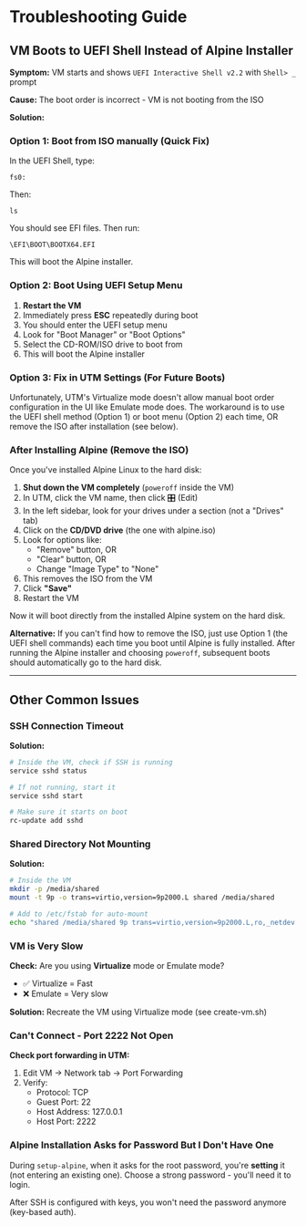# Troubleshooting Guide

## VM Boots to UEFI Shell Instead of Alpine Installer

**Symptom:** VM starts and shows `UEFI Interactive Shell v2.2` with `Shell> _` prompt

**Cause:** The boot order is incorrect - VM is not booting from the ISO

**Solution:**

### Option 1: Boot from ISO manually (Quick Fix)

In the UEFI Shell, type:
```
fs0:
```
Then:
```
ls
```
You should see EFI files. Then run:
```
\EFI\BOOT\BOOTX64.EFI
```

This will boot the Alpine installer.

### Option 2: Boot Using UEFI Setup Menu

1. **Restart the VM**
2. Immediately press **ESC** repeatedly during boot
3. You should enter the UEFI setup menu
4. Look for "Boot Manager" or "Boot Options"
5. Select the CD-ROM/ISO drive to boot from
6. This will boot the Alpine installer

### Option 3: Fix in UTM Settings (For Future Boots)

Unfortunately, UTM's Virtualize mode doesn't allow manual boot order configuration in the UI like Emulate mode does. The workaround is to use the UEFI shell method (Option 1) or boot menu (Option 2) each time, OR remove the ISO after installation (see below).

### After Installing Alpine (Remove the ISO)

Once you've installed Alpine Linux to the hard disk:

1. **Shut down the VM completely** (`poweroff` inside the VM)
2. In UTM, click the VM name, then click 🎛️ (Edit)
3. In the left sidebar, look for your drives under a section (not a "Drives" tab)
4. Click on the **CD/DVD drive** (the one with alpine.iso)
5. Look for options like:
   - "Remove" button, OR
   - "Clear" button, OR
   - Change "Image Type" to "None"
6. This removes the ISO from the VM
7. Click **"Save"**
8. Restart the VM

Now it will boot directly from the installed Alpine system on the hard disk.

**Alternative:** If you can't find how to remove the ISO, just use Option 1 (the UEFI shell commands) each time you boot until Alpine is fully installed. After running the Alpine installer and choosing `poweroff`, subsequent boots should automatically go to the hard disk.

---

## Other Common Issues

### SSH Connection Timeout

**Solution:**
```bash
# Inside the VM, check if SSH is running
service sshd status

# If not running, start it
service sshd start

# Make sure it starts on boot
rc-update add sshd
```

### Shared Directory Not Mounting

**Solution:**
```bash
# Inside the VM
mkdir -p /media/shared
mount -t 9p -o trans=virtio,version=9p2000.L shared /media/shared

# Add to /etc/fstab for auto-mount
echo "shared /media/shared 9p trans=virtio,version=9p2000.L,ro,_netdev 0 0" >> /etc/fstab
```

### VM is Very Slow

**Check:** Are you using **Virtualize** mode or Emulate mode?
- ✅ Virtualize = Fast
- ❌ Emulate = Very slow

**Solution:** Recreate the VM using Virtualize mode (see create-vm.sh)

### Can't Connect - Port 2222 Not Open

**Check port forwarding in UTM:**
1. Edit VM → Network tab → Port Forwarding
2. Verify:
   - Protocol: TCP
   - Guest Port: 22
   - Host Address: 127.0.0.1
   - Host Port: 2222

### Alpine Installation Asks for Password But I Don't Have One

During `setup-alpine`, when it asks for the root password, you're **setting** it (not entering an existing one). Choose a strong password - you'll need it to login.

After SSH is configured with keys, you won't need the password anymore (key-based auth).
